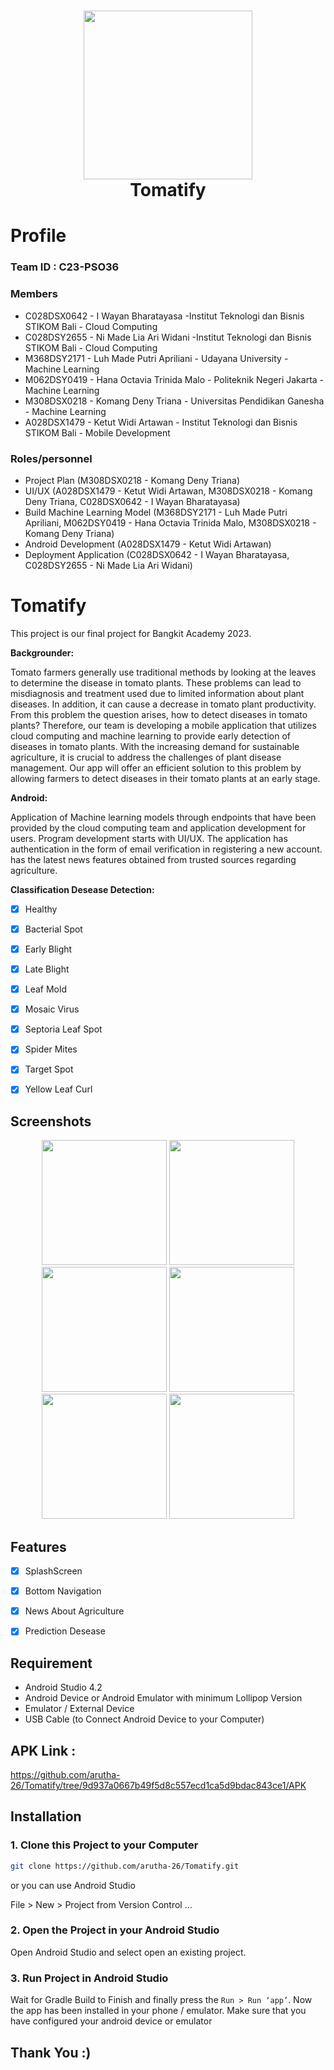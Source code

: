 
<h1 align="center">
  <img align="center" src=".idea/logo_tomatify.jpeg"  width="270"></img>
<br>
Tomatify
</h1>

# Profile

### Team ID : C23-PSO36

### Members

* C028DSX0642 - I Wayan Bharatayasa -Institut Teknologi dan Bisnis STIKOM Bali - Cloud Computing
* C028DSY2655 - Ni Made Lia Ari Widani -Institut Teknologi dan Bisnis STIKOM Bali - Cloud Computing
* M368DSY2171 - Luh Made Putri Apriliani - Udayana University - Machine Learning
* M062DSY0419 - Hana Octavia Trinida Malo - Politeknik Negeri Jakarta - Machine Learning
* M308DSX0218 - Komang Deny Triana  - Universitas Pendidikan Ganesha - Machine Learning 
* A028DSX1479 - Ketut Widi Artawan - Institut Teknologi dan Bisnis STIKOM Bali - Mobile Development


### Roles/personnel

* Project Plan (M308DSX0218 - Komang Deny Triana)
* UI/UX (A028DSX1479 - Ketut Widi Artawan, M308DSX0218 - Komang Deny Triana, C028DSX0642 - I Wayan Bharatayasa)
* Build Machine Learning Model (M368DSY2171 - Luh Made Putri Apriliani, M062DSY0419 - Hana Octavia Trinida Malo, M308DSX0218 - Komang Deny Triana)
* Android Development (A028DSX1479 - Ketut Widi Artawan)
* Deployment Application (C028DSX0642 - I Wayan Bharatayasa, C028DSY2655 - Ni Made Lia Ari Widani)


# Tomatify
This project is our final project for Bangkit Academy 2023.

**Backgrounder:**

Tomato farmers generally use traditional methods by looking at the leaves to determine the disease in tomato plants. These problems can lead to misdiagnosis and treatment used due to limited information about plant diseases. In addition, it can cause a decrease in tomato plant productivity. From this problem the question arises, how to detect diseases in tomato plants? Therefore, our team is developing a mobile application that utilizes cloud computing and machine learning to provide early detection of diseases in tomato plants. With the increasing demand for sustainable agriculture, it is crucial to address the challenges of plant disease management. Our app will offer an efficient solution to this problem by allowing farmers to detect diseases in their tomato plants at an early stage.

**Android:** 

Application of Machine learning models through endpoints that have been provided by the cloud computing team and application development for users. Program development starts with UI/UX. The application has authentication in the form of email verification in registering a new account. has the latest news features obtained from trusted sources regarding agriculture.


**Classification Desease Detection:**

- [x] Healthy
- [x] Bacterial Spot
- [x] Early Blight
- [x] Late Blight
- [x] Leaf Mold
- [x] Mosaic Virus
- [x] Septoria Leaf Spot
- [x] Spider Mites
- [x] Target Spot
- [x] Yellow Leaf Curl


## Screenshots

<p align="center">
  <img src=".idea/splashscreen.png" width="200">
  <img src=".idea/login_page.png" width="200">
  <img src=".idea/regis_page.png" width="200">
  <img src=".idea/home_page.png" width="200">
  <img src=".idea/predict_page.png" width="200">
  <img src=".idea/result_predict.png" width="200">
</p>


## Features

- [x] SplashScreen
- [x] Bottom Navigation
- [x] News About Agriculture
- [x] Prediction Desease 


## Requirement
* Android Studio 4.2
* Android Device or Android Emulator with minimum Lollipop Version
* Emulator / External Device
* USB Cable (to Connect Android Device to your Computer)

## APK Link :
https://github.com/arutha-26/Tomatify/tree/9d937a0667b49f5d8c557ecd1ca5d9bdac843ce1/APK

## Installation

### 1. Clone this Project to your Computer
```bash
git clone https://github.com/arutha-26/Tomatify.git
```

or you can use Android Studio 

File > New > Project from Version Control ...

### 2. Open the Project in your Android Studio
Open Android Studio and select open an existing project.

### 3. Run Project in Android Studio
Wait for Gradle Build to Finish and finally press the `Run > Run ‘app’`. Now the app has been installed in your phone / emulator. Make sure that you have configured your android device or emulator 

## Thank You :)
